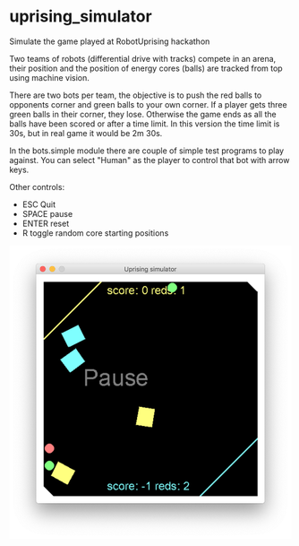 # uprising_simulator

Simulate the game played at RobotUprising hackathon

Two teams of robots (differential drive with tracks) compete in an arena,
their position and the position of energy cores (balls) are tracked from top using machine vision.

There are two bots per team, the objective is to push the red balls to opponents corner and
green balls to your own corner. If a player gets three green balls in their corner, they lose.
Otherwise the game ends as all the balls have been scored or after a time limit.
In this version the time limit is 30s, but in real game it would be 2m 30s.

In the bots.simple module there are couple of simple test programs to play against.
You can select "Human" as the player to control that bot with arrow keys.

Other controls:
- ESC Quit
- SPACE pause
- ENTER reset
- R toggle random core starting positions

![Screenshot](screenshot.png)
